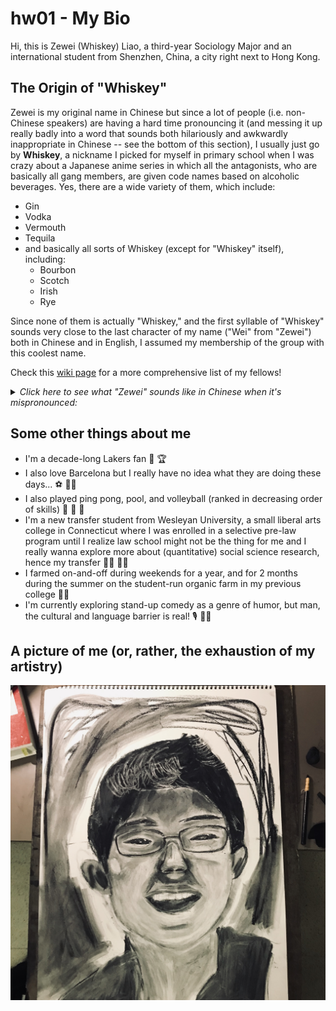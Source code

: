 # hw01 - My Bio
Hi, this is Zewei (Whiskey) Liao, a third-year Sociology Major and an international student from Shenzhen, China, a city right next to Hong Kong. 

## The Origin of "Whiskey"
Zewei is my original name in Chinese but since a lot of people (i.e. non-Chinese speakers) are having a hard time pronouncing it (and messing it up really badly into a word that sounds both hilariously and awkwardly inappropriate in Chinese -- see the bottom of this section), I usually just go by **Whiskey**, a nickname I picked for myself in primary school when I was crazy about a Japanese anime series in which all the antagonists, who are basically all gang members, are given code names based on alcoholic beverages. Yes, there are a wide variety of them, which include:
- Gin
- Vodka
- Vermouth
- Tequila
- and basically all sorts of Whiskey (except for "Whiskey" itself), including:
  - Bourbon
  - Scotch
  - Irish
  - Rye

Since none of them is actually "Whiskey," and the first syllable of "Whiskey" sounds very close to the last character of my name ("Wei" from "Zewei") both in Chinese and in English, I assumed my membership of the group with this coolest name.

Check this [wiki page](https://www.wikiwand.com/en/List_of_Case_Closed_characters#Black_Organization) for a more comprehensive list of my fellows! 

<details>
  <summary> <i>Click here to see what "Zewei" sounds like in Chinese when it's mispronounced: </i> </summary>
  Ziwei, which is what "Zewei" sounds like when mispronounced, means masturbation in Chinese
  
</details>

## Some other things about me
- I'm a decade-long Lakers fan :basketball: :trophy:
- I also love Barcelona but I really have no idea what they are doing these days... :soccer: :man_facepalming:
- I also played ping pong, pool, and volleyball (ranked in decreasing order of skills) :ping_pong: :8ball: :volleyball:
- I'm a new transfer student from Wesleyan University, a small liberal arts college in Connecticut where I was enrolled in a selective pre-law program until I realize law school might not be the thing for me and I really wanna explore more about (quantitative) social science research, hence my transfer :man_student: :man_technologist:
- I farmed on-and-off during weekends for a year, and for 2 months during the summer on the student-run organic farm in my previous college :man_farmer:	
- I'm currently exploring stand-up comedy as a genre of humor, but man, the cultural and language barrier is real! :studio_microphone:	:man_shrugging:

## A picture of me (or, rather, the exhaustion of my artistry)

![self portrait](https://github.com/whiskey0504/myrepo/blob/main/self_portrait.jpeg)